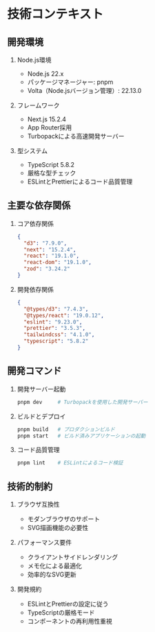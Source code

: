 # 技術コンテキスト

## 開発環境

1. Node.js環境

   - Node.js 22.x
   - パッケージマネージャー: pnpm
   - Volta（Node.jsバージョン管理）: 22.13.0

2. フレームワーク

   - Next.js 15.2.4
   - App Router採用
   - Turbopackによる高速開発サーバー

3. 型システム
   - TypeScript 5.8.2
   - 厳格な型チェック
   - ESLintとPrettierによるコード品質管理

## 主要な依存関係

1. コア依存関係

   ```json
   {
     "d3": "7.9.0",
     "next": "15.2.4",
     "react": "19.1.0",
     "react-dom": "19.1.0",
     "zod": "3.24.2"
   }
   ```

2. 開発依存関係
   ```json
   {
     "@types/d3": "7.4.3",
     "@types/react": "19.0.12",
     "eslint": "9.23.0",
     "prettier": "3.5.3",
     "tailwindcss": "4.1.0",
     "typescript": "5.8.2"
   }
   ```

## 開発コマンド

1. 開発サーバー起動

   ```bash
   pnpm dev     # Turbopackを使用した開発サーバー
   ```

2. ビルドとデプロイ

   ```bash
   pnpm build   # プロダクションビルド
   pnpm start   # ビルド済みアプリケーションの起動
   ```

3. コード品質管理
   ```bash
   pnpm lint    # ESLintによるコード検証
   ```

## 技術的制約

1. ブラウザ互換性

   - モダンブラウザのサポート
   - SVG描画機能の必要性

2. パフォーマンス要件

   - クライアントサイドレンダリング
   - メモ化による最適化
   - 効率的なSVG更新

3. 開発規約
   - ESLintとPrettierの設定に従う
   - TypeScriptの厳格モード
   - コンポーネントの再利用性重視
